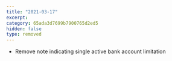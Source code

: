 ```yaml
---
title: "2021-03-17"
excerpt:
category: 65ada3d7699b7900765d2ed5
hidden: false
type: removed
---
```


* Remove note indicating single active bank account limitation
